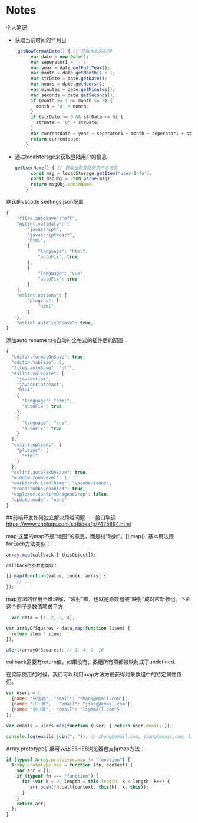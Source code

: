 # Notes
个人笔记
- 获取当前时间的年月日

  ````javascript
   getNowFormatDate() { // 获取当前的时间
        var date = new Date();
        var seperator1 = '-';
        var year = date.getFullYear();
        var month = date.getMonth() + 1;
        var strDate = date.getDate();
        var hours = date.getHours();
        var minutes = date.getMinutes();
        var seconds = date.getSeconds();
        if (month >= 1 && month <= 9) {
          month = '0' + month;
        }
        if (strDate >= 0 && strDate <= 9) {
          strDate = '0' + strDate;
        }
        var currentdate = year + seperator1 + month + seperator1 + strDate + ' ' + hours + ':' + minutes + ':' + seconds;
        return currentdate;
      }
  ````

- 通过localstorage来获取登陆用户的信息

  ````javascript
  getUserName() { // 获取当前登陆的用户名信息
        const msg = localStorage.getItem('user-Info');
        const msgObj = JSON.parse(msg);
        return msgObj.adminName;
      }
  ````
默认的vscode seetings.json配置

````javascript
{
    "files.autoSave":"off",
    "eslint.validate": [
        "javascript",
        "javascriptreact",
        "html",
        {
            "language": "html",
            "autoFix": true
        },
        {
            "language": "vue",
            "autoFix": true
        }
    ],
    "eslint.options": {
        "plugins": [
            "html"
        ]
    },
    "eslint.autoFixOnSave": true,
}
````

添加auto rename tag自动补全格式的插件后的配置：

````javascript
{
  "editor.formatOnSave": true,
  "editor.tabSize": 2,
  "files.autoSave": "off",
  "eslint.validate": [
    "javascript",
    "javascriptreact",
    "html",
    {
      "language": "html",
      "autoFix": true
    },
    {
      "language": "vue",
      "autoFix": true
    }
  ],
  "eslint.options": {
    "plugins": [
      "html"
    ]
  },
  "eslint.autoFixOnSave": true,
  "window.zoomLevel": 1,
  "workbench.iconTheme": "vscode-icons",
  "breadcrumbs.enabled": true,
  "explorer.confirmDragAndDrop": false,
  "update.mode": "none"
}
````
##前端开发如何独立解决跨越问题——接口联调
https://www.cnblogs.com/softidea/p/7425894.html

map
这里的map不是“地图”的意思，而是指“映射”。[].map(); 基本用法跟forEach方法类似：
````javascript
array.map(callback,[ thisObject]);

callback的参数也类似：

[].map(function(value, index, array) {
    // ...
});
````
map方法的作用不难理解，“映射”嘛，也就是原数组被“映射”成对应新数组。下面这个例子是数值项求平方
````javascript
  var data = [1, 2, 3, 4];

var arrayOfSquares = data.map(function (item) {
  return item * item;
});

alert(arrayOfSquares); // 1, 4, 9, 16
````
callback需要有return值，如果没有，数组所有项都被映射成了undefined.

在实际使用的时候，我们可以利用map方法方便获得对象数组中的特定属性值们。
````javascript
var users = [
  {name: "张含韵", "email": "zhang@email.com"},
  {name: "江一燕",   "email": "jiang@email.com"},
  {name: "李小璐",  "email": "li@email.com"}
];

var emails = users.map(function (user) { return user.email; });

console.log(emails.join(", ")); // zhang@email.com, jiang@email.com, li@email.com
````
Array.prototype扩展可以让IE6-IE8浏览器也支持map方法：
````javascript
if (typeof Array.prototype.map != "function") {
  Array.prototype.map = function (fn, context) {
    var arr = [];
    if (typeof fn === "function") {
      for (var k = 0, length = this.length; k < length; k++) {      
         arr.push(fn.call(context, this[k], k, this));
      }
    }
    return arr;
  };
}
````
